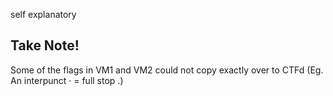 self explanatory

## Take Note! 
Some of the flags in VM1 and VM2 could not copy exactly over to CTFd (Eg. An interpunct · = full stop .)
